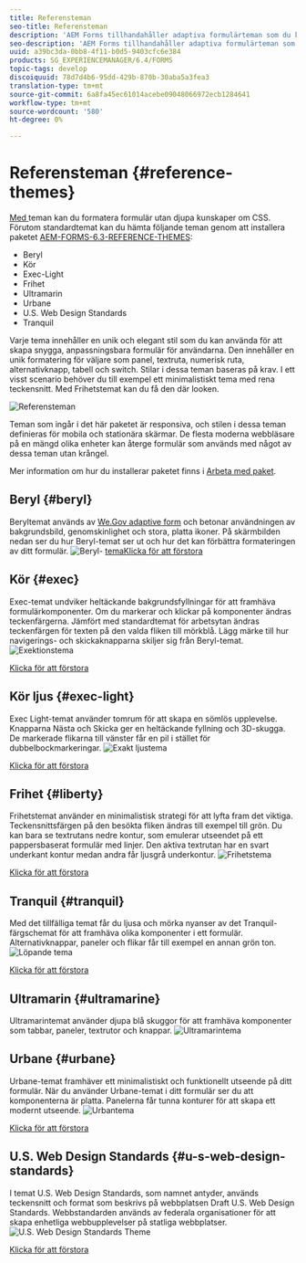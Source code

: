 ```yaml
---
title: Referensteman
seo-title: Referensteman
description: 'AEM Forms tillhandahåller adaptiva formulärteman som du kan hämta från Software Distribution och använda för att utforma ett formulär. '
seo-description: 'AEM Forms tillhandahåller adaptiva formulärteman som du kan hämta från Software Distribution och använda för att utforma ett formulär. '
uuid: a39bc3da-0bb8-4f11-b0d5-9403cfc6e384
products: SG_EXPERIENCEMANAGER/6.4/FORMS
topic-tags: develop
discoiquuid: 78d7d4b6-95dd-429b-870b-30aba5a3fea3
translation-type: tm+mt
source-git-commit: 6a8fa45ec61014acebe09048066972ecb1284641
workflow-type: tm+mt
source-wordcount: '580'
ht-degree: 0%

---
```



# Referensteman {#reference-themes}

[Med ](/help/forms/using/themes.md) teman kan du formatera formulär utan djupa kunskaper om CSS. Förutom standardtemat kan du hämta följande teman genom att installera paketet [AEM-FORMS-6.3-REFERENCE-THEMES](https://www.adobeaemcloud.com/content/marketplace/marketplaceProxy.html?packagePath=/content/companies/public/adobe/packages/cq630/fd/AEM-FORMS-6.3-REFERENCE-THEMES):

* Beryl
* Kör
* Exec-Light
* Frihet
* Ultramarin
* Urbane
* U.S. Web Design Standards
* Tranquil

Varje tema innehåller en unik och elegant stil som du kan använda för att skapa snygga, anpassningsbara formulär för användarna. Den innehåller en unik formatering för väljare som panel, textruta, numerisk ruta, alternativknapp, tabell och switch. Stilar i dessa teman baseras på krav. I ett visst scenario behöver du till exempel ett minimalistiskt tema med rena teckensnitt. Med Frihetstemat kan du få den där looken.

![Referensteman](assets/ref-themes.png)

Teman som ingår i det här paketet är responsiva, och stilen i dessa teman definieras för mobila och stationära skärmar. De flesta moderna webbläsare på en mängd olika enheter kan återge formulär som används med något av dessa teman utan krångel.

Mer information om hur du installerar paketet finns i [Arbeta med paket](/help/sites-administering/package-manager.md).

## Beryl {#beryl}

Beryltemat används av [We.Gov adaptive form](/help/forms/using/gov-reference-site-walkthrough.md) och betonar användningen av bakgrundsbild, genomskinlighet och stora, platta ikoner. På skärmbilden nedan ser du hur Beryl-temat ser ut och hur det kan förbättra formateringen av ditt formulär.
![Beryl-](assets/beryl.png)
[temaKlicka för att förstora](assets/beryl-1.png)

## Kör {#exec}

Exec-temat undviker heltäckande bakgrundsfyllningar för att framhäva formulärkomponenter. Om du markerar och klickar på komponenter ändras teckenfärgerna. Jämfört med standardtemat för arbetsytan ändras teckenfärgen för texten på den valda fliken till mörkblå. Lägg märke till hur navigerings- och skickaknapparna skiljer sig från Beryl-temat.
![Exektionstema](assets/exec.png)

[Klicka för att förstora](assets/exec-1.png)

## Kör ljus {#exec-light}

Exec Light-temat använder tomrum för att skapa en sömlös upplevelse. Knapparna Nästa och Skicka ger en heltäckande fyllning och 3D-skugga. De markerade flikarna till vänster får en pil i stället för dubbelbockmarkeringar.
![Exakt ljustema](assets/exec-light.png)

[Klicka för att förstora](assets/exec-light-1.png)

## Frihet {#liberty}

Frihetstemat använder en minimalistisk strategi för att lyfta fram det viktiga. Teckensnittsfärgen på den besökta fliken ändras till exempel till grön. Du kan bara se textrutans nedre kontur, som emulerar utseendet på ett pappersbaserat formulär med linjer. Den aktiva textrutan har en svart underkant kontur medan andra får ljusgrå underkontur.
![Frihetstema](assets/liberty.png)

[Klicka för att förstora](assets/liberty-1.png)

## Tranquil {#tranquil}

Med det tillfälliga temat får du ljusa och mörka nyanser av det Tranquil-färgschemat för att framhäva olika komponenter i ett formulär. Alternativknappar, paneler och flikar får till exempel en annan grön ton.
![Löpande tema](assets/tranquil.png)

[Klicka för att förstora](assets/tranquil-1.png)

## Ultramarin {#ultramarine}

Ultramarintemat använder djupa blå skuggor för att framhäva komponenter som tabbar, paneler, textrutor och knappar.
![Ultramarintema](assets/ultramarine.png)

## Urbane {#urbane}

Urbane-temat framhäver ett minimalistiskt och funktionellt utseende på ditt formulär. När du använder Urbane-temat i ditt formulär ser du att komponenterna är platta. Panelerna får tunna konturer för att skapa ett modernt utseende.
![Urbantema](assets/urbane.png)

[Klicka för att förstora](assets/urbane-1.png)

## U.S. Web Design Standards {#u-s-web-design-standards}

I temat U.S. Web Design Standards, som namnet antyder, används teckensnitt och format som beskrivs på webbplatsen Draft U.S. Web Design Standards. Webbstandarden används av federala organisationer för att skapa enhetliga webbupplevelser på statliga webbplatser.
![U.S. Web Design Standards Theme](assets/us-web-standards.png)

[Klicka för att förstora](assets/usgov.png)